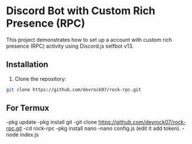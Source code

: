 # Discord Bot with Custom Rich Presence (RPC)

This project demonstrates how to set up a account with custom rich presence (RPC) activity using Discord.js selfbot v13.

## Installation

1. Clone the repository:

```bash
git clone https://github.com/devrock07/rock-rpc.git
```
## For Termux
-pkg update
-pkg install git
-git clone https://github.com/devrock07/rock-rpc.git
-cd rock-rpc
-pkg install nano
-nano config.js (edit it add token).
-node index.js
